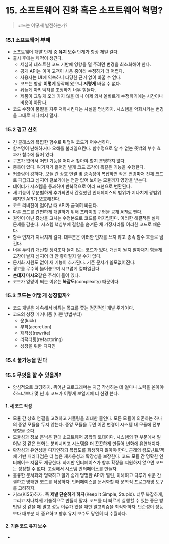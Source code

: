 # 15. 소프트웨어 진화 혹은 소프트웨어 혁명?

> 코드는 어떻게 발전하는가?



### 15.1 소프트웨어 부패

- 소프트웨어 개발 단계 중 **유지 보수** 단계가 항상 제일 길다.
- 출시 후에는 제약이 생긴다.
  - 세심히 테스트한 코드 기반에 영향을 덜 주려면 변경을 최소화해야 한다.
  - 공개 API는 이미 고객이 사용 중이라 수정하기 더 어렵다.
  - 사용자는 UI에 익숙하니 타당한 근거 없이 바꿀 수 없다.
  - 코드는 항상 **이렇게** 동작해 왔으니 **저렇게** 바꿀 수 없다.
  - 뒤늦게 아키텍처를 조정하기 너무 힘들다.
  - 제품이 그렇게 오래 가지 않을 테니 이제 와서 올바르게 수정하기에는 시간이나 비용이 아깝다.
- 코드 수정이 품질을 자주 저하시킨다는 사실을 명심하자. 시스템을 악화시키는 변경을 그대로 지나치지 말자.



### 15.2 경고 신호

- 긴 클래스와 복잡한 함수로 뒤덮여 코드가 어수선하다.
- 함수명이 난해하거나 오해를 불러일으킨다. 함수명으로 알 수 없는 뜻밖의 부수 효과가 함수에 들어 있다.
- 구조가 없어서 어떤 기능을 어디서 찾아야 할지 분명하지 않다.
- 중복이 있다. 여기저기 흩어진 별개 코드 조각이 똑같은 기능을 수행한다.
- 커플링이 강하다. 모듈 간 상호 연결 및 종속성이 복잡하면 작은 변경마저 전체 코드로 파급되고 심지어 겉보기에는 연관 없어 보이는 모듈까지 영향을 받는다.
- 데이터가 시스템을 통과하며 반복적으로 여러 표현으로 변환된다.
- 새 기능이 무분별하게 추가되면서 간결했던 인터페이스의 범위가 지나치게 광범위해지면 API가 모호해진다.
- 코드 리비전이 일어날 때 API가 급격히 바뀐다.
- 다른 코드를 간편하게 개발하기 위해 프라이빗 구현을 공개 API로 뺀다.
- 원인이 아닌 증상을 고치는 수정본으로 코드를 어지럽힌다. 이러한 해결책은 실제 문제를 감춘다. 시스템 핵심부에 결함을 숨겨둔 채 가장자리를 이러한 코드로 채운다.
- 함수 인자가 지나치게 길다. 대부분은 이러한 인자를 쓰지 않고 종속 함수 호출로 넘긴다.
- 너무 두려워 개선할 생각조차 들지 않는 코드가 있다. 개선이 될지 알아채기 힘들게 고장이 날지 심지어 더 안 좋아질지 알 수가 없다.
- 문서화 지원도 없이 새 기능이 추가된다. 기존 문서가 쓸모없어진다.
- 경고를 무수히 늘어놓으며 시끄럽게 컴파일된다.
- **손대지 마시오**같은 주석이 들어 있다.
- 코드가 엉망이 되는 이유는 **복잡도**(complexity) 때문이다.



### 15.3 코드는 어떻게 성장할까?

- 코드 개발은 계속해서 바뀌는 목표를 쫓는 점진적인 개발 주기이다.
- 코드의 성장 메커니즘 (나쁜 방법부터)
  - 운(luck)
  - 부착(accretion)
  - 재작성(rewrite)
  - 리팩터링(refactoring)
  - 성장을 위한 디자인



### 15.4 불가능을 믿다



### 15.5 무엇을 할 수 있을까?

- 양심적으로 코딩하자. 뛰어난 프로그래머는 지금 작성하는 데 얼마나 노력을 쏟아야 하느냐보다 몇 년 후 코드가 어떻게 보일지에 더 신경 쓴다.

#### 1. 새 코드 작성

- 모듈 간 상호 연결을 고려하고 커플링을 최대한 줄인다. 모든 모듈이 의존하는 하나의 중앙 모듈을 두지 않는다. 중앙 모듈을 두면 어떤 변경이 시스템 내 모듈에 전부 영향을 준다.
- 모듈성과 정보 은닉은 현대 소프트웨어 공학의 토대이다. 시스템의 한 부분에서 일어날 것 같은 변화는 분리시키고 시스템을 더 끈끈하게 만들어 변화에 유연해지자.
- 확장성과 유연성을 디자인하되 복잡도를 희생하지 않아야 한다. 근래의 컴포넌트/객체 기반 패러다임은 더 높은 재사용성과 확장성을 보장한다. 코드 모듈 간 명확한 인터페이스 지점도 제공한다. 하지만 인터페이스가 향후 확장을 지원하지 않으면 코드는 성장할 수 없다. 고심해서 시스템 인터페이스를 만들자.
- 훌륭한 문서화와 명확하고 알기 쉽게 명명한 API가 딸린, 이해하고 다루기 쉬운 간결하고 명쾌한 코드를 작성하자. 인터페이스를 문서화할 때 문학적 프로그래밍 도구를 고려하자.
- 키스(KISS)하자. 즉 **제발 단순하게 하자**(Keep It Simple, Stupid). 너무 복잡하게, 그리고 지나치게 기술적으로 만들지 말자. 코드를 더 빠르게 실행할 수 있는 좋은 방법일 것 같을 때 말고 성능 이슈가 있을 때만 알고리즘을 최적화하자. 단순성이 성능보다 대부분 더 중요하고 향후 유지 보수도 당연히 더 수월하다.

#### 2. 기존 코드 유지 보수

- 